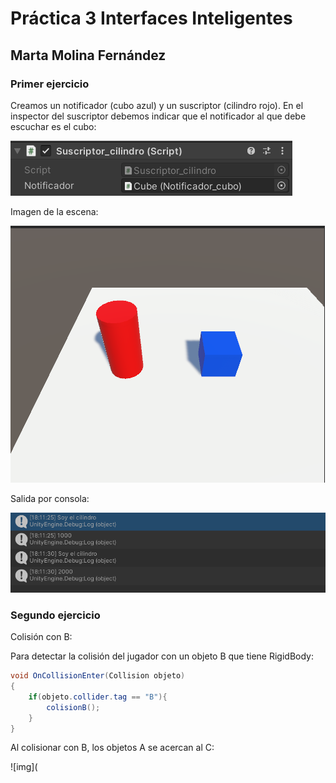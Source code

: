# Práctica 3 Interfaces Inteligentes
## Marta Molina Fernández

### Primer ejercicio
Creamos un notificador (cubo azul) y un suscriptor (cilindro rojo). En el inspector del suscriptor debemos indicar que el notificador al que debe escuchar es el cubo:

![img](./img/P3_1Inspector_notificador.png)

Imagen de la escena:

![img](./img/P3_1_escena.png)

Salida por consola:

![img](./img/P3_1.png)


### Segundo ejercicio

Colisión con B:

Para detectar la colisión del jugador con un objeto B que tiene RigidBody:

```C#
void OnCollisionEnter(Collision objeto)
{
    if(objeto.collider.tag == "B"){
        colisionB();
    }
}
```

Al colisionar con B, los objetos A se acercan al C:

![img](
